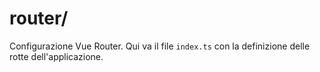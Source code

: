 # router/

Configurazione Vue Router. Qui va il file `index.ts` con la definizione delle rotte dell'applicazione.
